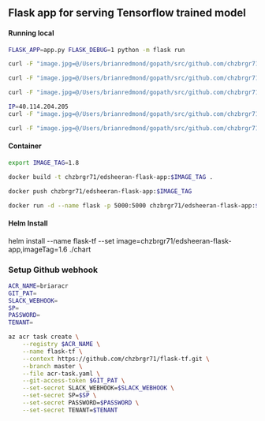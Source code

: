 ## Flask app for serving Tensorflow trained model

#### Running local

```bash
FLASK_APP=app.py FLASK_DEBUG=1 python -m flask run

curl -F "image.jpg=@/Users/brianredmond/gopath/src/github.com/chzbrgr71/flask-tf/samples/edsheeran.jpg" http://localhost:5000/detect_image

curl -F "image.jpg=@/Users/brianredmond/gopath/src/github.com/chzbrgr71/flask-tf/samples/bradpitt.jpg" http://localhost:5000/detect_image

curl -F "image.jpg=@/Users/brianredmond/gopath/src/github.com/chzbrgr71/flask-tf/samples/brianredmond.jpg" http://localhost:5000/detect_image

IP=40.114.204.205
curl -F "image.jpg=@/Users/brianredmond/gopath/src/github.com/chzbrgr71/flask-tf/samples/edsheeran.jpg" http://$IP:5000/detect_image

curl -F "image.jpg=@/Users/brianredmond/gopath/src/github.com/chzbrgr71/flask-tf/samples/bradpitt.jpg" http://$IP:5000/detect_image
```

#### Container

```bash
export IMAGE_TAG=1.8

docker build -t chzbrgr71/edsheeran-flask-app:$IMAGE_TAG .

docker push chzbrgr71/edsheeran-flask-app:$IMAGE_TAG

docker run -d --name flask -p 5000:5000 chzbrgr71/edsheeran-flask-app:$IMAGE_TAG
```

#### Helm Install

helm install --name flask-tf --set image=chzbrgr71/edsheeran-flask-app,imageTag=1.6 ./chart

### Setup Github webhook

```bash
ACR_NAME=briaracr    
GIT_PAT=
SLACK_WEBHOOK=
SP=
PASSWORD=
TENANT=

az acr task create \
    --registry $ACR_NAME \
    --name flask-tf \
    --context https://github.com/chzbrgr71/flask-tf.git \
    --branch master \
    --file acr-task.yaml \
    --git-access-token $GIT_PAT \
    --set-secret SLACK_WEBHOOK=$SLACK_WEBHOOK \
    --set-secret SP=$SP \
    --set-secret PASSWORD=$PASSWORD \
    --set-secret TENANT=$TENANT
```